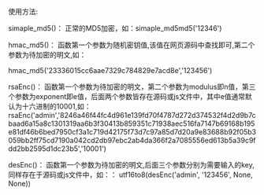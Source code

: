 使用方法:

simaple_md5()：
正常的MD5加密，如：simaple_md5md5('12346')

hmac_md5()：
函数第一个参数为随机密钥值,该值在网页源码中查找即可,第二个参数为待加密的明文,如：

hmac_md5('23336015cc6aae7329c784829e7acd8e','123456')

rsaEnc()：
函数第一个参数为待加密的明文，第二个参数为modulus即n值，第三个参数为exponent即e值，后面两个参数皆存在源码或js文件中，其中e值通常默认为十六进制的10001,如：
rsaEnc('admin','8246a46f44fc4d961e139fd70f4787d272d374532f4d2d9b7cbaad6a15a8c1301319aa6b3f30413b859351c71938aec516fa7147b69168b195e81df46b6bed7950cf3a1c719d42175f73d7c97a85d7d20a9e83688b92f05b3059bb2ff75cd7190a042cd2db97ebc2ab4da366f2a7085556ed613b5a39c9fdd2bb2595d1dc23b5','10001')

desEnc()：
函数第一个参数为待加密的明文,后面三个参数分别为需要输入的key,同样存在于源码或js文件中，如：：
utf16to8(desEnc('admin', '123456', None, None))
